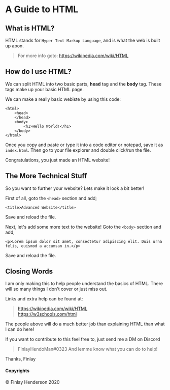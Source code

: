 # A Guide to HTML

## What is HTML?
HTML stands for `Hyper Text Markup Language`, and is what the web is built up apon.

> For more info goto: https://wikipedia.com/wiki/HTML

## How do I use HTML?
We can split HTML into two basic parts, **head** tag and the **body** tag.
These tags make up your basic HTML page.

We can make a really basic webiste by using this code:

    <html>
        <head>
        </head>
        <body>
            <h1>Hello World!</h1>
        </body>
    </html>

Once you copy and paste or type it into a code editor or notepad, save it as ```index.html```.
Then go to your file explorer and double click/run the file.

Congratulations, you just made an HTML website!

## The More Technical Stuff
So you want to further your website?
Lets make it look a bit better!

First of all, goto the `<head>` section and add;

    <title>Advanced Website</title>

Save and reload the file.

Next, let's add some more text to the website!
Goto the `<body>` section and add;

    <p>Lorem ipsum dolor sit amet, consectetur adipiscing elit. Duis urna felis, euismod a accumsan in.</p>

Save and reload the file.

## Closing Words
I am only making this to help people understand the basics of HTML. There will so many things I don't cover or just miss out.

Links and extra help can be found at:
> https://wikipedia.com/wiki/HTML <br>
> https://w3schools.com/html

The people above will do a much better job than explaining HTML than what I can do here!

If you want to contribute to this feel free to, just send me a DM on Discord
> FinlayHendoMan#0323
And lemme know what you can do to help!

Thanks,
Finlay


#### Copyrights
© Finlay Henderson 2020



